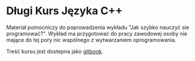 # Długi Kurs Języka C++

Materiał pomocniczy do poprowadzenia wykładu "Jak szybko nauczyć sie programować?". Wykład ma przygotować  do pracy zawodowej osoby nie mające do tej pory nic wspólnego z wytwarzaniem oprogramowania.

Treść kursu jest dostepna jako [gitbook](https://www.gitbook.com/book/jbanaszczyk/cpptraining).
